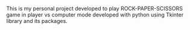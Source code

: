 This is my personal project developed to play ROCK-PAPER-SCISSORS game in player vs computer mode developed with python using Tkinter library and its packages.
